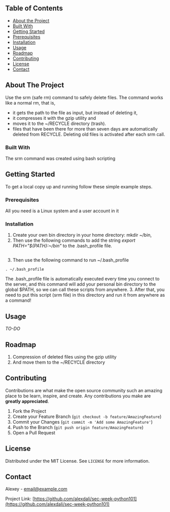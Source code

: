 
<!-- TABLE OF CONTENTS -->
## Table of Contents

* [About the Project](#about-the-project)
* [Built With](#built-with)
* [Getting Started](#getting-started)
* [Prerequisites](#prerequisites)
* [Installation](#installation)
* [Usage](#usage)
* [Roadmap](#roadmap)
* [Contributing](#contributing)
* [License](#license)
* [Contact](#contact)



<!-- ABOUT THE PROJECT -->
## About The Project


Use the srm (safe rm) command to safely delete files. 
The command works like a normal rm, that is, 
* it gets the path to the file as input, but instead of deleting it, 
* it compresses it with the gzip utility and 
* moves it to the ~/RECYCLE directory (trash). 
* files that have been there for more than seven days are automatically deleted from RECYCLE. 
Deleting old files is activated after each srm call.

### Built With
The srm command was created using bash scripting



<!-- GETTING STARTED -->
## Getting Started

To get a local copy up and running follow these simple example steps.

### Prerequisites

All you need is a Linux system and a user account in it

### Installation

1. Create your own bin directory in your home directory: mkdir ~/bin, 
2. Then use the following commands to add the string *export PATH="${PATH}:~/bin"* to the .bash_profile file. 
```echo 'export PATH="${PATH}:~/bin"' >> ~/.bash_profile
```
3. Then use the following command to run ~/.bash_profile
```
. ~/.bash_profile
```
The .bash_profile file is automatically executed every time you connect to the server, 
and this command will add your personal bin directory to the global $PATH, so we can call these scripts from anywhere. 
3. After that, you need to put this script (srm file) in this directory
and run it from anywhere as a command!


<!-- USAGE EXAMPLES -->
## Usage

*TO-DO*


<!-- ROADMAP -->
## Roadmap

1. Compression of deleted files using the gzip utility
2. And move them to the ~/RECYCLE directory



<!-- CONTRIBUTING -->
## Contributing

Contributions are what make the open source community such an amazing place to be learn, inspire, and create. Any contributions you make are **greatly appreciated**.

1. Fork the Project
2. Create your Feature Branch (`git checkout -b feature/AmazingFeature`)
3. Commit your Changes (`git commit -m 'Add some AmazingFeature'`)
4. Push to the Branch (`git push origin feature/AmazingFeature`)
5. Open a Pull Request



<!-- LICENSE -->
## License

Distributed under the MIT License. See `LICENSE` for more information.



<!-- CONTACT -->
## Contact

Alexey - email@example.com

Project Link: [https://github.com/alexdali/sec-week-python101](https://github.com/alexdali/sec-week-python101)
